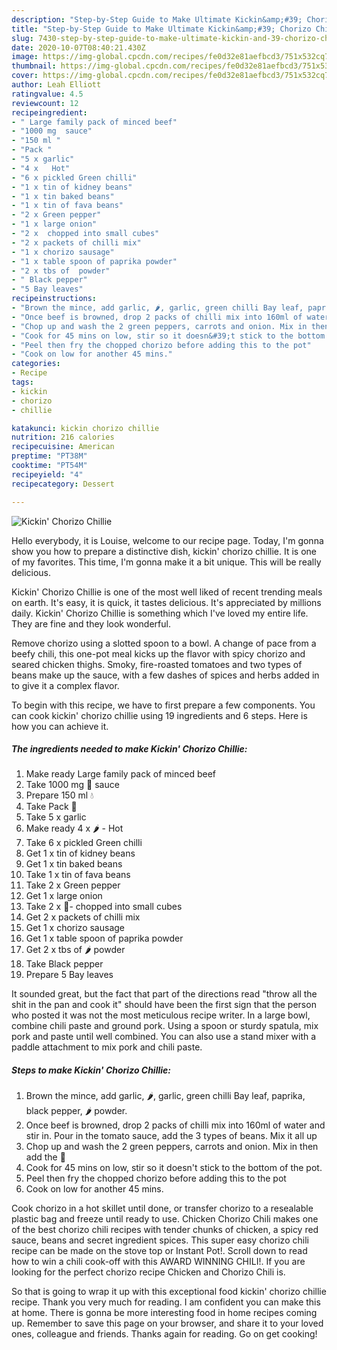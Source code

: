 ```yaml
---
description: "Step-by-Step Guide to Make Ultimate Kickin&amp;#39; Chorizo Chillie"
title: "Step-by-Step Guide to Make Ultimate Kickin&amp;#39; Chorizo Chillie"
slug: 7430-step-by-step-guide-to-make-ultimate-kickin-and-39-chorizo-chillie
date: 2020-10-07T08:40:21.430Z
image: https://img-global.cpcdn.com/recipes/fe0d32e81aefbcd3/751x532cq70/kickin-chorizo-chillie-recipe-main-photo.jpg
thumbnail: https://img-global.cpcdn.com/recipes/fe0d32e81aefbcd3/751x532cq70/kickin-chorizo-chillie-recipe-main-photo.jpg
cover: https://img-global.cpcdn.com/recipes/fe0d32e81aefbcd3/751x532cq70/kickin-chorizo-chillie-recipe-main-photo.jpg
author: Leah Elliott
ratingvalue: 4.5
reviewcount: 12
recipeingredient:
- " Large family pack of minced beef"
- "1000 mg  sauce"
- "150 ml "
- "Pack "
- "5 x garlic"
- "4 x   Hot"
- "6 x pickled Green chilli"
- "1 x tin of kidney beans"
- "1 x tin baked beans"
- "1 x tin of fava beans"
- "2 x Green pepper"
- "1 x large onion"
- "2 x  chopped into small cubes"
- "2 x packets of chilli mix"
- "1 x chorizo sausage"
- "1 x table spoon of paprika powder"
- "2 x tbs of  powder"
- " Black pepper"
- "5 Bay leaves"
recipeinstructions:
- "Brown the mince, add garlic, 🌶, garlic, green chilli Bay leaf, paprika, black pepper, 🌶 powder."
- "Once beef is browned, drop 2 packs of chilli mix into 160ml of water and stir in. Pour in the tomato sauce, add the 3 types of beans. Mix it all up"
- "Chop up and wash the 2 green peppers, carrots and onion. Mix in then add the 🍄"
- "Cook for 45 mins on low, stir so it doesn&#39;t stick to the bottom of the pot."
- "Peel then fry the chopped chorizo before adding this to the pot"
- "Cook on low for another 45 mins."
categories:
- Recipe
tags:
- kickin
- chorizo
- chillie

katakunci: kickin chorizo chillie 
nutrition: 216 calories
recipecuisine: American
preptime: "PT38M"
cooktime: "PT54M"
recipeyield: "4"
recipecategory: Dessert

---
```



![Kickin&#39; Chorizo Chillie](https://img-global.cpcdn.com/recipes/fe0d32e81aefbcd3/751x532cq70/kickin-chorizo-chillie-recipe-main-photo.jpg)

Hello everybody, it is Louise, welcome to our recipe page. Today, I'm gonna show you how to prepare a distinctive dish, kickin&#39; chorizo chillie. It is one of my favorites. This time, I'm gonna make it a bit unique. This will be really delicious.

Kickin&#39; Chorizo Chillie is one of the most well liked of recent trending meals on earth. It's easy, it is quick, it tastes delicious. It's appreciated by millions daily. Kickin&#39; Chorizo Chillie is something which I've loved my entire life. They are fine and they look wonderful.

Remove chorizo using a slotted spoon to a bowl. A change of pace from a beefy chili, this one-pot meal kicks up the flavor with spicy chorizo and seared chicken thighs. Smoky, fire-roasted tomatoes and two types of beans make up the sauce, with a few dashes of spices and herbs added in to give it a complex flavor.


To begin with this recipe, we have to first prepare a few components. You can cook kickin&#39; chorizo chillie using 19 ingredients and 6 steps. Here is how you can achieve it.

<!--inarticleads1-->

##### The ingredients needed to make Kickin&#39; Chorizo Chillie:

1. Make ready  Large family pack of minced beef
1. Take 1000 mg 🍅 sauce
1. Prepare 150 ml 💧
1. Take Pack 🍄
1. Take 5 x garlic
1. Make ready 4 x 🌶 - Hot
1. Take 6 x pickled Green chilli
1. Get 1 x tin of kidney beans
1. Get 1 x tin baked beans
1. Take 1 x tin of fava beans
1. Take 2 x Green pepper
1. Get 1 x large onion
1. Take 2 x 🥕- chopped into small cubes
1. Get 2 x packets of chilli mix
1. Get 1 x chorizo sausage
1. Get 1 x table spoon of paprika powder
1. Get 2 x tbs of 🌶 powder
1. Take  Black pepper
1. Prepare 5 Bay leaves


It sounded great, but the fact that part of the directions read &#34;throw all the shit in the pan and cook it&#34; should have been the first sign that the person who posted it was not the most meticulous recipe writer. In a large bowl, combine chili paste and ground pork. Using a spoon or sturdy spatula, mix pork and paste until well combined. You can also use a stand mixer with a paddle attachment to mix pork and chili paste. 

<!--inarticleads2-->

##### Steps to make Kickin&#39; Chorizo Chillie:

1. Brown the mince, add garlic, 🌶, garlic, green chilli Bay leaf, paprika, black pepper, 🌶 powder.
1. Once beef is browned, drop 2 packs of chilli mix into 160ml of water and stir in. Pour in the tomato sauce, add the 3 types of beans. Mix it all up
1. Chop up and wash the 2 green peppers, carrots and onion. Mix in then add the 🍄
1. Cook for 45 mins on low, stir so it doesn&#39;t stick to the bottom of the pot.
1. Peel then fry the chopped chorizo before adding this to the pot
1. Cook on low for another 45 mins.


Cook chorizo in a hot skillet until done, or transfer chorizo to a resealable plastic bag and freeze until ready to use. Chicken Chorizo Chili makes one of the best chorizo chili recipes with tender chunks of chicken, a spicy red sauce, beans and secret ingredient spices. This super easy chorizo chili recipe can be made on the stove top or Instant Pot!. Scroll down to read how to win a chili cook-off with this AWARD WINNING CHILI!. If you are looking for the perfect chorizo recipe Chicken and Chorizo Chili is. 

So that is going to wrap it up with this exceptional food kickin&#39; chorizo chillie recipe. Thank you very much for reading. I am confident you can make this at home. There is gonna be more interesting food in home recipes coming up. Remember to save this page on your browser, and share it to your loved ones, colleague and friends. Thanks again for reading. Go on get cooking!
